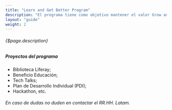 ```yaml
---
title: "Learn and Get Better Program"
description: "El programa tiene como objetivo mantener el valor Grow and Get Better vivo en Liferay Latin America, a través de proyectos que promuevan el aprendizaje y nos mantenga en constante desarrollo."
layout: "guide"
weight: 2
---
```


###### {$page.description}

<article id="1">

##### Proyectos del programa

- Biblioteca Liferay;
- Beneficio Educación;
- Tech Talks;
- Plan de Desarrollo Individual (PDI);
- Hackathon, etc.

###### En caso de dudas no duden en contactar el RR.HH. Latam.

</article>
